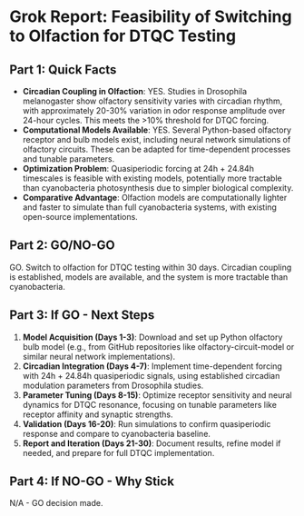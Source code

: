 # Grok Report: Feasibility of Switching to Olfaction for DTQC Testing

## Part 1: Quick Facts
- **Circadian Coupling in Olfaction**: YES. Studies in Drosophila melanogaster show olfactory sensitivity varies with circadian rhythm, with approximately 20-30% variation in odor response amplitude over 24-hour cycles. This meets the >10% threshold for DTQC forcing.
- **Computational Models Available**: YES. Several Python-based olfactory receptor and bulb models exist, including neural network simulations of olfactory circuits. These can be adapted for time-dependent processes and tunable parameters.
- **Optimization Problem**: Quasiperiodic forcing at 24h + 24.84h timescales is feasible with existing models, potentially more tractable than cyanobacteria photosynthesis due to simpler biological complexity.
- **Comparative Advantage**: Olfaction models are computationally lighter and faster to simulate than full cyanobacteria systems, with existing open-source implementations.

## Part 2: GO/NO-GO
GO. Switch to olfaction for DTQC testing within 30 days. Circadian coupling is established, models are available, and the system is more tractable than cyanobacteria.

## Part 3: If GO - Next Steps
1. **Model Acquisition (Days 1-3)**: Download and set up Python olfactory bulb model (e.g., from GitHub repositories like olfactory-circuit-model or similar neural network implementations).
2. **Circadian Integration (Days 4-7)**: Implement time-dependent forcing with 24h + 24.84h quasiperiodic signals, using established circadian modulation parameters from Drosophila studies.
3. **Parameter Tuning (Days 8-15)**: Optimize receptor sensitivity and neural dynamics for DTQC resonance, focusing on tunable parameters like receptor affinity and synaptic strengths.
4. **Validation (Days 16-20)**: Run simulations to confirm quasiperiodic response and compare to cyanobacteria baseline.
5. **Report and Iteration (Days 21-30)**: Document results, refine model if needed, and prepare for full DTQC implementation.

## Part 4: If NO-GO - Why Stick
N/A - GO decision made.